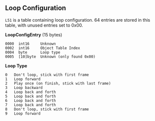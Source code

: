 ## Loop Configuration

```L51``` is a table containing loop configuration. 64 entries are stored in this table, with unused entries set to 0x00.

**LoopConfigEntry** (15 bytes)

    0000  int16     Unknown
    0002  int16     Object Table Index
    0004  byte      Loop type
    0005  [10]byte  Unknown (only found 0x00)

**Loop Type**

    0   Don't loop, stick with first frame
    1   Loop forward
    2   Play once (on finish, stick with last frame)
    3   Loop backward
    4   Loop back and forth
    5   Loop back and forth
    6   Loop back and forth
    7   Loop back and forth
    8   Don't loop, stick with first frame
    9   Loop forward
